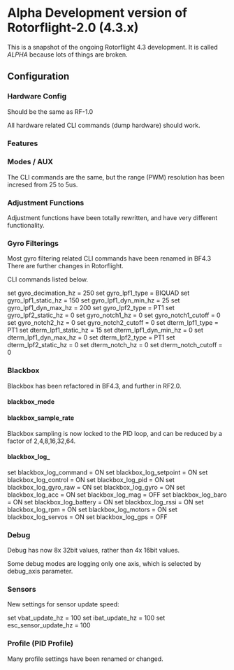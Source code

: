 
# Alpha Development version of Rotorflight-2.0 (4.3.x)

This is a snapshot of the ongoing Rotorflight 4.3 development.
It is called _ALPHA_ because lots of things are broken.

## Configuration

### Hardware Config

Should be the same as RF-1.0

All hardware related CLI commands (dump hardware) should work.

### Features


### Modes / AUX

The CLI commands are the same, but the range (PWM) resolution
has been incresed from 25 to 5us.


### Adjustment Functions

Adjustment functions have been totally rewritten, and have
very different functionality.


### Gyro Filterings

Most gyro filtering related CLI commands have been renamed in BF4.3
There are further changes in Rotorflight.

CLI commands listed below.

set gyro_decimation_hz = 250
set gyro_lpf1_type = BIQUAD
set gyro_lpf1_static_hz = 150
set gyro_lpf1_dyn_min_hz = 25
set gyro_lpf1_dyn_max_hz = 200
set gyro_lpf2_type = PT1
set gyro_lpf2_static_hz = 0
set gyro_notch1_hz = 0
set gyro_notch1_cutoff = 0
set gyro_notch2_hz = 0
set gyro_notch2_cutoff = 0
set dterm_lpf1_type = PT1
set dterm_lpf1_static_hz = 15
set dterm_lpf1_dyn_min_hz = 0
set dterm_lpf1_dyn_max_hz = 0
set dterm_lpf2_type = PT1
set dterm_lpf2_static_hz = 0
set dterm_notch_hz = 0
set dterm_notch_cutoff = 0


### Blackbox

Blackbox has been refactored in BF4.3, and further in RF2.0.

#### blackbox_mode

#### blackbox_sample_rate

Blackbox sampling is now locked to the PID loop, and can be reduced
by a factor of 2,4,8,16,32,64.


#### blackbox_log_

set blackbox_log_command = ON
set blackbox_log_setpoint = ON
set blackbox_log_control = ON
set blackbox_log_pid = ON
set blackbox_log_gyro_raw = ON
set blackbox_log_gyro = ON
set blackbox_log_acc = ON
set blackbox_log_mag = OFF
set blackbox_log_baro = ON
set blackbox_log_battery = ON
set blackbox_log_rssi = ON
set blackbox_log_rpm = ON
set blackbox_log_motors = ON
set blackbox_log_servos = ON
set blackbox_log_gps = OFF


### Debug

Debug has now 8x 32bit values, rather than 4x 16bit values.

Some debug modes are logging only one axis, which is selected
by debug_axis parameter.


### Sensors

New settings for sensor update speed:

set vbat_update_hz = 100
set ibat_update_hz = 100
set esc_sensor_update_hz = 100


### Profile (PID Profile)

Many profile settings have been renamed or changed.



